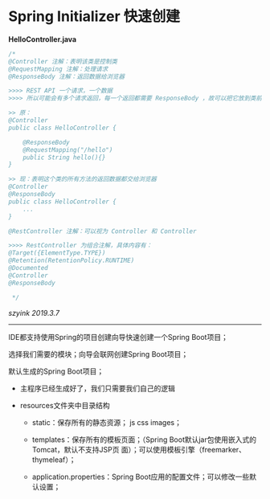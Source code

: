 # Spring Initializer 快速创建

**HelloController.java**

```java
/*
@Controller 注解：表明该类是控制类
@RequestMapping 注解：处理请求
@ResponseBody 注解：返回数据给浏览器

>>>> REST API 一个请求，一个数据
>>>> 所以可能会有多个请求返回，每一个返回都需要 ResponseBody ，故可以把它放到类前面

>> 原：
@Controller
public class HelloController {

    @ResponseBody
    @RequestMapping("/hello")
    public String hello(){}
}

>> 现：表明这个类的所有方法的返回数据都交给浏览器
@Controller
@ResponseBody
public class HelloController {
    ...
}

@RestController 注解：可以视为 Controller 和 Controller

>>>> RestController 为组合注解，具体内容有：
@Target({ElementType.TYPE})
@Retention(RetentionPolicy.RUNTIME)
@Documented
@Controller
@ResponseBody

 */
```

*szyink 2019.3.7*

------

IDE都支持使用Spring的项目创建向导快速创建一个Spring Boot项目；

选择我们需要的模块；向导会联网创建Spring Boot项目；

默认生成的Spring Boot项目；

- 主程序已经生成好了，我们只需要我们自己的逻辑

- resources文件夹中目录结构

  - static：保存所有的静态资源； js css images；

  - templates：保存所有的模板页面；（Spring Boot默认jar包使用嵌入式的Tomcat，默认不支持JSP页
面）；可以使用模板引擎（freemarker、thymeleaf）；

  - application.properties：Spring Boot应用的配置文件；可以修改一些默认设置；
